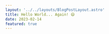 ```yaml
---
layout: '../../layouts/BlogPostLayout.astro'
title: Hello World... Again! 😄
date: 2023-02-14
featured: true
---
```

